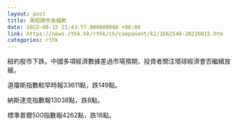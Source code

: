 ```yaml
---
layout: post
title: 美股開市後偏軟
date: 2022-08-15 21:43:57.000000000 +08:00
link: https://news.rthk.hk/rthk/ch/component/k2/1662540-20220815.htm
categories: rthk
---
```


紐約股市下跌。中國多項經濟數據差過市場預期，投資者關注環球經濟會否繼續放緩。

道瓊斯指數較早時報33611點，跌149點。

納斯達克指數報13038點，跌8點。

標準普爾500指數報4262點，跌18點。
